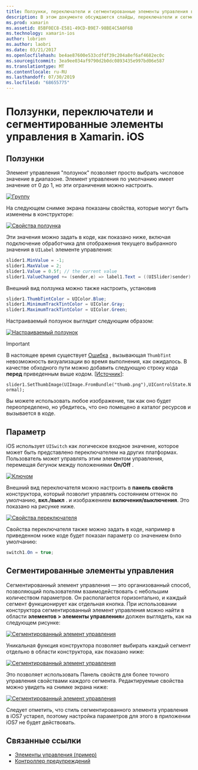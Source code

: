 ```yaml
---
title: Ползунки, переключатели и сегментированные элементы управления в Xamarin. iOS
description: В этом документе обсуждаются слайды, переключатели и сегментированные элементы управления в Xamarin. iOS, описание способов работы с ними как программно, так и в конструкторе iOS.
ms.prod: xamarin
ms.assetid: 85BF0EC8-E581-49CD-B9E7-98BE4C5A0F6B
ms.technology: xamarin-ios
author: lobrien
ms.author: laobri
ms.date: 03/21/2017
ms.openlocfilehash: be4ae87600e533cdfdf39c204a8ef6af4682ec0c
ms.sourcegitcommit: 3ea9ee034af9790d2b0dc0893435e997bd06e587
ms.translationtype: MT
ms.contentlocale: ru-RU
ms.lasthandoff: 07/30/2019
ms.locfileid: "68655775"
---
```

# <a name="sliders-switches-and-segmented-controls-in-xamarinios"></a>Ползунки, переключатели и сегментированные элементы управления в Xamarin. iOS

<a name="Sliders" />

## <a name="sliders"></a>Ползунки

Элемент управления "ползунок" позволяет просто выбрать числовое значение в диапазоне. Элемент управления по умолчанию имеет значение от 0 до 1, но эти ограничения можно настроить.

 [![](slider-switch-segmented-controls-images/image25a.png "Группу")](slider-switch-segmented-controls-images/image25a.png#lightbox)

На следующем снимке экрана показаны свойства, которые могут быть изменены в конструкторе:

 [![](slider-switch-segmented-controls-images/image26a.png "Свойства ползунка")](slider-switch-segmented-controls-images/image25a.png#lightbox)

Эти значения можно задать в коде, как показано ниже, включая подключение обработчика для отображения текущего выбранного значения в `UILabel` элементе управления:

```csharp
slider1.MinValue = -1;
slider1.MaxValue = 2;
slider1.Value = 0.5f; // the current value
slider1.ValueChanged += (sender,e) => label1.Text = ((UISlider)sender).Value.ToString ();
```

Внешний вид ползунка можно также настроить, установив

```csharp
slider1.ThumbTintColor = UIColor.Blue;
slider1.MinimumTrackTintColor = UIColor.Gray;
slider1.MaximumTrackTintColor = UIColor.Green;
```

Настраиваемый ползунок выглядит следующим образом:

 [![](slider-switch-segmented-controls-images/image27a.png "Настраиваемый ползунок")](slider-switch-segmented-controls-images/image28a.png#lightbox)

> [!IMPORTANT]
> В настоящее время существует [Ошибка](https://stackoverflow.com/a/19496179) , вызывающая `ThumbTint` невозможность визуализации во время выполнения, как ожидалось. В качестве обходного пути можно добавить следующую строку кода **перед** приведенным выше кодом. [[Источник](https://stackoverflow.com/a/21396794)]:
>
> `slider1.SetThumbImage(UIImage.FromBundle("thumb.png"),UIControlState.Normal);`
> 
> Вы можете использовать любое изображение, так как оно будет переопределено, но убедитесь, что оно помещено _в_ каталог ресурсов и вызывается в коде.

<a name="Switch" />

## <a name="switch"></a>Параметр

iOS использует `UISwitch` как логическое входное значение, которое может быть представлено переключателем на других платформах. Пользователь может управлять этим элементом управления, перемещая *бегунок* между положениями **On/Off** .

 [![](slider-switch-segmented-controls-images/image28a.png "Ключом")](slider-switch-segmented-controls-images/image28a.png#lightbox)

Внешний вид переключателя можно настроить в **панель свойств** конструктора, который позволит управлять состоянием оттенок по умолчанию, **вкл./выкл** . и изображением **включения/выключения**. Это показано на рисунке ниже.

 [![](slider-switch-segmented-controls-images/image29a.png "Свойства переключателя")](slider-switch-segmented-controls-images/image29a.png#lightbox)

Свойства переключателя также можно задать в коде, например в приведенном ниже коде будет показан параметр со значением `On`по умолчанию:

```csharp
switch1.On = true;
```

 <a name="Segmented_Controls" />


## <a name="segmented-controls"></a>Сегментированные элементы управления

Сегментированный элемент управления — это организованный способ, позволяющий пользователям взаимодействовать с небольшим количеством параметров. Он располагается горизонтально, и каждый сегмент функционирует как отдельная кнопка. При использовании конструктора сегментированный элемент управления можно найти в области **элементов > элементы управления**и должен выглядеть, как на следующем рисунке:

 [![](slider-switch-segmented-controls-images/segmentedcontrol.png "Сегментированный элемент управления")](slider-switch-segmented-controls-images/segmentedcontrol.png#lightbox)

Уникальная функция конструктора позволяет выбирать каждый сегмент отдельно в области конструктора, как показано ниже:

 [![](slider-switch-segmented-controls-images/segmentedcontrolselection.png "Сегментированный элемент управления")](slider-switch-segmented-controls-images/segmentedcontrolselection.png#lightbox)

Это позволяет использовать Панель свойств для более точного управления свойствами каждого сегмента. Редактируемые свойства можно увидеть на снимке экрана ниже:

 [![](slider-switch-segmented-controls-images/segmentedcontrolproperties.png "Сегментированный элемент управления")](slider-switch-segmented-controls-images/segmentedcontrolproperties.png#lightbox)

Следует отметить, что стиль сегментированного элемента управления в iOS7 устарел, поэтому настройка параметров для этого в приложении iOS7 не будет действовать.

## <a name="related-links"></a>Связанные ссылки

- [Элементы управления (пример)](https://docs.microsoft.com/samples/xamarin/ios-samples/controls)
- [Контроллер предупреждений](https://github.com/xamarin/recipes/tree/master/Recipes/ios/standard_controls/alertcontroller)
